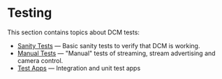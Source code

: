 # Testing

This section contains topics about DCM tests:

* [Sanity Tests](../test/sanity_tests.md) — Basic sanity tests to verify that DCM is working.
* [Manual Tests](../test/manual_tests.md) — "Manual" tests of streaming, stream advertising and camera control.
* [Test Apps](../test/test_apps.md)  — Integration and unit test apps
